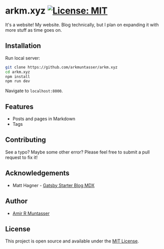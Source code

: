 # arkm.xyz [![License: MIT](https://img.shields.io/badge/License-MIT-blue.svg)](https://opensource.org/licenses/MIT)

It's a website! My website. Blog technically, but I plan on expanding it with more stuff as time goes on.

## Installation

Run local server:

```bash
git clone https://github.com/arkmuntasser/arkm.xyz
cd arkm.xyz
npm install
npm run dev
```

Navigate to `localhost:8000`.

## Features

- Posts and pages in Markdown
- Tags

## Contributing

See a typo? Maybe some other error? Please feel free to submit a pull request to fix it!

## Acknowledgements

- Matt Hagner - [Gatsby Starter Blog MDX](https://github.com/hagnerd/gatsby-starter-blog-mdx)

## Author

- [Amir R Muntasser](https://arkm.xyz)

## License

This project is open source and available under the [MIT License](LICENSE).
